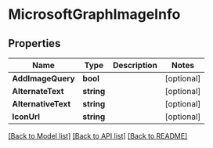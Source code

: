 # MicrosoftGraphImageInfo

## Properties

Name | Type | Description | Notes
------------ | ------------- | ------------- | -------------
**AddImageQuery** | **bool** |  | [optional] 
**AlternateText** | **string** |  | [optional] 
**AlternativeText** | **string** |  | [optional] 
**IconUrl** | **string** |  | [optional] 

[[Back to Model list]](../README.md#documentation-for-models) [[Back to API list]](../README.md#documentation-for-api-endpoints) [[Back to README]](../README.md)


